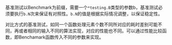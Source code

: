 基准测试以Benchmark为前缀，需要一个`*testing.B`类型的参数b，基准测试必须要执行`b.N`次来保证有对照性。`b.N`的值是根据实际情况调整，以保证稳定性。

对比方式的基准测试，如同一个函数处理元素个数不同所对应的耗时差别可能不同，再或者相同的输入不同的算法实现，对应的性能也不同。可以通过性能比较函数，即Benchamark函数传入不同的参数来实现。
